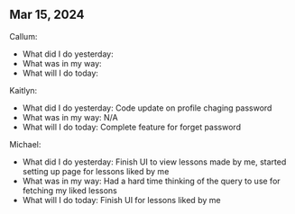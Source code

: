 ## Mar 15, 2024
Callum:
- What did I do yesterday: 
- What was in my way: 
- What will I do today: 

Kaitlyn:
- What did I do yesterday: Code update on profile chaging password
- What was in my way: N/A
- What will I do today: Complete feature for forget password 

Michael:
- What did I do yesterday: Finish UI to view lessons made by me, started setting up page for lessons liked by me
- What was in my way: Had a hard time thinking of the query to use for fetching my liked lessons
- What will I do today: Finish UI for lessons liked by me
